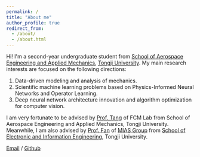 ```yaml
---
permalink: /
title: "About me"
author_profile: true
redirect_from: 
  - /about/
  - /about.html
---
```


Hi! I'm a second-year undergraduate student from [School of Aerospace Engineering and Applied Mechanics](https://aero-mech.tongji.edu.cn/), [Tongji University](https://www.tongji.edu.cn/). My main research interests are focused on the following directions: 
1. Data-driven modeling and analysis of mechanics.
2. Scientific machine learning problems based on Physics-Informed Neural Networks and Operator Learning.
3. Deep neural network architecture innovation and algorithm optimization for computer vision.

I am very fortunate to be advised by [Prof. Tang](https://aero-mech.tongji.edu.cn/e7/61/c23511a255841/page.htm) of FCM Lab from School of Aerospace Engineering and Applied Mechanics, Tongji University. Meanwhile, I am also advised by [Prof. Fan](https://www.ruirangerfan.com/) of [MIAS Group](https://mias.group/) from [School of Electronic and Information Engineering](https://see.tongji.edu.cn/), Tongji University.

[Email](zhaodazhi@tongji.edu.cn) / [Github](https://github.com/dazhizhao)

